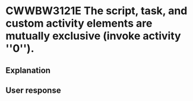 # CWWBW3121E The script, task, and custom activity elements are mutually exclusive (invoke activity ''0'').

## Explanation

## User response